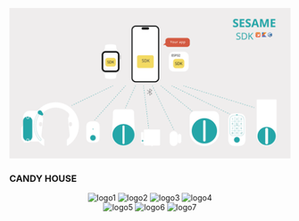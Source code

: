 ![SesameSDK](https://github.com/CANDY-HOUSE/.github/blob/main/profile/images/SesameSDK.png?raw=true)
<h3>CANDY HOUSE</h3>
<p align="center">
  <!-- 1行目 -->
  <div style="text-align: center;">
    <img src="https://cdn.shopify.com/s/files/1/0016/1870/6495/files/sesame_key_icon_github.png" width="100px;" alt="logo1"/>
    <img src="https://cdn.shopify.com/s/files/1/0016/1870/6495/files/sesame_key_icon_github.png" width="100px;" alt="logo2"/>
    <img src="https://cdn.shopify.com/s/files/1/0016/1870/6495/files/sesame_key_icon_github.png" width="100px;" alt="logo3"/>
    <img src="https://cdn.shopify.com/s/files/1/0016/1870/6495/files/sesame_key_icon_github.png" width="100px;" alt="logo4"/>
  </div>
  <!-- 2行目 -->
  <div style="text-align: center;">
    <img src="https://cdn.shopify.com/s/files/1/0016/1870/6495/files/sesame_key_icon_github.png" width="100px;" alt="logo5"/>
    <img src="https://cdn.shopify.com/s/files/1/0016/1870/6495/files/sesame_key_icon_github.png" width="100px;" alt="logo6"/>
    <img src="https://cdn.shopify.com/s/files/1/0016/1870/6495/files/sesame_key_icon_github.png" width="100px;" alt="logo7"/>
  </div>
</p>
